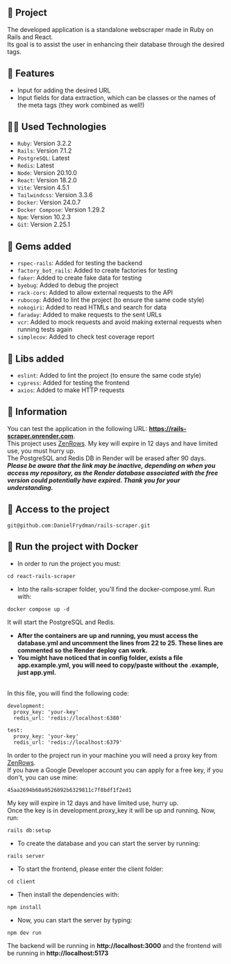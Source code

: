 ## :rocket: Project
The developed application is a standalone webscraper made in Ruby on Rails and React.
<br>
Its goal is to assist the user in enhancing their database through the desired tags.

## :tada: Features
- Input for adding the desired URL
- Input fields for data extraction, which can be classes or the names of the meta tags (they work combined as well!)

## :technologist: Used Technologies
- `Ruby`: Version 3.2.2
- `Rails`: Version 7.1.2
- `PostgreSQL`: Latest
- `Redis`: Latest
- `Node`: Version 20.10.0
- `React`: Version 18.2.0
- `Vite`: Version 4.5.1
- `Tailwindcss`: Version 3.3.6
- `Docker`: Version  24.0.7
- `Docker Compose`: Version 1.29.2
- `Npm`: Version 10.2.3
- `Git`: Version 2.25.1

## :wrench: Gems added
- `rspec-rails`: Added for testing the backend
- `factory_bot_rails`: Added to create factories for testing
- `faker`: Added to create fake data for testing
- `byebug`: Added to debug the project
- `rack-cors`: Added to allow external requests to the API
- `rubocop`: Added to lint the project (to ensure the same code style)
- `nokogiri`: Added to read HTMLs and search for data
- `faraday`: Added to make requests to the sent URLs
- `vcr`: Added to mock requests and avoid making external requests when running tests again
- `simplecov`: Added to check test coverage report

## :hammer: Libs added
- `eslint`: Added to lint the project (to ensure the same code style)
- `cypress`: Added for testing the frontend
- `axios`: Added to make HTTP requests

## :pushpin: Information
You can test the application in the following URL: **https://rails-scraper.onrender.com**.
<br>
This project uses [ZenRows](https://www.zenrows.com/). My key will expire in 12 days and have limited use, you must hurry up.
<br>
The PostgreSQL and Redis DB in Render will be erased after 90 days.
<br>
***Please be aware that the link may be inactive, depending on when you access my repository, as the Render database associated with the free version could potentially have expired. Thank you for your understanding.***

## 📁 Access to the project
```shell
git@github.com:DanielFrydman/rails-scraper.git
```

## 🐳 Run the project with Docker
- In order to run the project you must: 
```shell
cd react-rails-scraper
```
- Into the rails-scraper folder,  you'll find the docker-compose.yml. Run with:
```shell
docker compose up -d
```
It will start the PostgreSQL and Redis.
<br>
- **After the containers are up and running, you must access the database.yml and uncomment the lines from 22 to 25. These lines are commented so the Render deploy can work.**
- **You might have noticed that in config folder, exists a file app.example.yml, you will need to copy/paste without the .example, just app.yml.**
<br>
In this file, you will find the following code:
<br>

```
development:
  proxy_key: 'your-key'
  redis_url: 'redis://localhost:6380'

test:
  proxy_key: 'your-key'
  redis_url: 'redis://localhost:6379'
```
In order to the project run in your machine you will need a proxy key from [ZenRows](https://www.zenrows.com/).
<br>
If you have a Google Developer account you can apply for a free key, if you don't, you can use mine:
```
45aa2694b60a9526092b6329811c7f8bdf1f2ed1
```
My key will expire in 12 days and have limited use, hurry up.
<br>
Once the key is in development.proxy_key it will be up and running. Now, run:
```shell
rails db:setup
```
- To create the database and you can start the server by running:
```shell
rails server
```
- To start the frontend, please enter the client folder:
```shell
cd client
```
- Then install the dependencies with:
```shell
npm install
```
- Now, you can start the server by typing:
```shell
npm dev run
```
The backend will be running in **http://localhost:3000** and the frontend will be running in  **http://localhost:5173**
